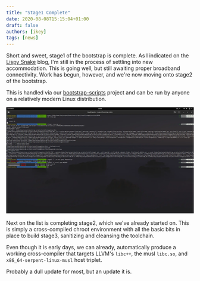```yaml
---
title: "Stage1 Complete"
date: 2020-08-08T15:15:04+01:00
draft: false
authors: [ikey]
tags: [news]
---
```


Short and sweet, stage1 of the bootstrap is complete. As I indicated on the [Lispy Snake](https://lispysnake.com/blog/2020/08/03/status-update/) blog,
I'm still in the process of settling into new accommodation. This is going well, but still awaiting proper
broadband connectivity. Work has begun, however, and we're now moving onto stage2 of the bootstrap.

<!--more-->

This is handled via our [bootstrap-scripts](https://github.com/serpent-linux/bootstrap-scripts) project
and can be run by anyone on a relatively modern Linux distribution.

![Validating stage1 cross-compiler](./progress.webp)

Next on the list is completing stage2, which we've already started on. This is simply a cross-compiled
chroot environment with all the basic bits in place to build stage3, sanitizing and cleansing the toolchain.

Even though it is early days, we can already, automatically produce a working cross-compiler that targets
LLVM's `libc++`, the musl `libc.so`, and `x86_64-serpent-linux-musl` host triplet.

Probably a dull update for most, but an update it is.
